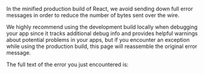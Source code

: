 

In the minified production build of React, we avoid sending down full error messages in order to reduce the number of bytes sent over the wire.



We highly recommend using the development build locally when debugging your app since it tracks additional debug info and provides helpful warnings about potential problems in your apps, but if you encounter an exception while using the production build, this page will reassemble the original error message.

The full text of the error you just encountered is:


